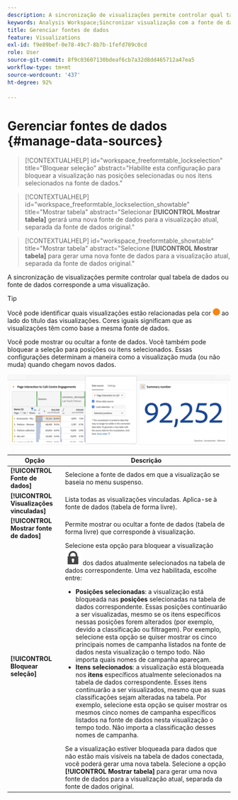 ```yaml
---
description: A sincronização de visualizações permite controlar qual tabela de dados ou fonte de dados corresponde a uma visualização.
keywords: Analysis Workspace;Sincronizar visualização com a fonte de dados
title: Gerenciar fontes de dados
feature: Visualizations
exl-id: f9e89bef-0e78-49c7-8b7b-1fefd709c0cd
role: User
source-git-commit: 8f9c03607130bdeaf6cb7a32d8dd465712a47ea5
workflow-type: tm+mt
source-wordcount: '437'
ht-degree: 92%

---
```


# Gerenciar fontes de dados {#manage-data-sources}

<!-- markdownlint-disable MD034 -->

>[!CONTEXTUALHELP]
>id="workspace_freeformtable_lockselection"
>title="Bloquear seleção"
>abstract="Habilite esta configuração para bloquear a visualização nas posições selecionadas ou nos itens selecionados na fonte de dados."

<!-- markdownlint-enable MD034 -->

<!-- markdownlint-disable MD034 -->

>[!CONTEXTUALHELP]
>id="workspace_freeformtable_lockselection_showtable"
>title="Mostrar tabela"
>abstract="Selecionar **[!UICONTROL Mostrar tabela]** gerará uma nova fonte de dados para a visualização atual, separada da fonte de dados original."

<!-- markdownlint-enable MD034 -->

<!-- markdownlint-disable MD034 -->

>[!CONTEXTUALHELP]
>id="workspace_freeformtable_showtable"
>title="Mostrar tabela"
>abstract="Selecione **[!UICONTROL Mostrar tabela]** para gerar uma nova fonte de dados para a visualização atual, separada da fonte de dados original."

<!-- markdownlint-enable MD034 -->



A sincronização de visualizações permite controlar qual tabela de dados ou fonte de dados corresponde a uma visualização.

>[!TIP]
>
>Você pode identificar quais visualizações estão relacionadas pela cor ![StatusOrange](/help/assets/icons/StatusOrange.svg) ao lado do título das visualizações. Cores iguais significam que as visualizações têm como base a mesma fonte de dados.
>

Você pode mostrar ou ocultar a fonte de dados. Você também pode bloquear a seleção para posições ou itens selecionados. Essas configurações determinam a maneira como a visualização muda (ou não muda) quando chegam novos dados.

![A caixa de diálogo de opções Fonte de dados mostrando as opções descritas na próxima seção.](assets/lock-selection.png)


| Opção | Descrição |
|--- |--- |
| **[!UICONTROL Fonte de dados]** | Selecione a fonte de dados em que a visualização se baseia no menu suspenso. |
| **[!UICONTROL Visualizações vinculadas]** | Lista todas as visualizações vinculadas. Aplica-se à fonte de dados (tabela de forma livre). |
| **[!UICONTROL Mostrar fonte de dados]** | Permite mostrar ou ocultar a fonte de dados (tabela de forma livre) que corresponde à visualização. |
| **[!UICONTROL Bloquear seleção]** | Selecione esta opção para bloquear a visualização ![LockClosed](/help/assets/icons/LockClosed.svg) dos dados atualmente selecionados na tabela de dados correspondente. Uma vez habilitada, escolhe entre:  <ul><li>**Posições selecionadas**: a visualização está bloqueada nas **posições** selecionadas na tabela de dados correspondente. Essas posições continuarão a ser visualizadas, mesmo se os itens específicos nessas posições forem alterados (por exemplo, devido a classificação ou filtragem). Por exemplo, selecione esta opção se quiser mostrar os cinco principais nomes de campanha listados na fonte de dados nesta visualização o tempo todo. Não importa quais nomes de campanha apareçam.</li> <li>**Itens selecionados**: a visualização está bloqueada nos **itens** específicos atualmente selecionados na tabela de dados correspondente. Esses itens continuarão a ser visualizados, mesmo que as suas classificações sejam alteradas na tabela. Por exemplo, selecione esta opção se quiser mostrar os mesmos cinco nomes de campanha específicos listados na fonte de dados nesta visualização o tempo todo. Não importa a classificação desses nomes de campanha.</li></ul>Se a visualização estiver bloqueada para dados que não estão mais visíveis na tabela de dados conectada, você poderá gerar uma nova tabela. Selecione a opção **[!UICONTROL Mostrar tabela]** para gerar uma nova fonte de dados para a visualização atual, separada da fonte de dados original. |
